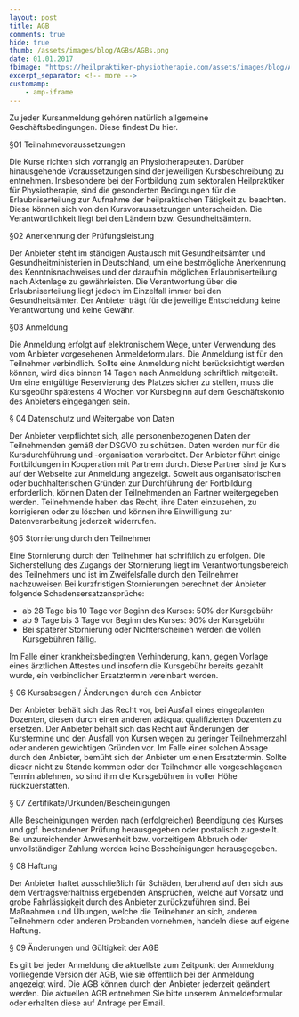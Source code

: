 ```yaml
---
layout: post
title: AGB
comments: true
hide: true
thumb: /assets/images/blog/AGBs/AGBs.png
date: 01.01.2017
fbimage: "https://heilpraktiker-physiotherapie.com/assets/images/blog/AGBs/AGBs.png"
excerpt_separator: <!-- more -->
customamp:
    - amp-iframe
---
```


<amp-img  src="/assets/images/blog/AGBs/AGBs.png" width="1583" height="1046" layout="responsive"></amp-img>
Zu jeder Kursanmeldung gehören natürlich allgemeine Geschäftsbedingungen. Diese findest Du hier.<!-- more -->  

§01 Teilnahmevoraussetzungen

Die Kurse richten sich vorrangig an Physiotherapeuten.
Darüber hinausgehende Voraussetzungen sind der jeweiligen Kursbeschreibung zu entnehmen.
Insbesondere bei der Fortbildung zum sektoralen Heilpraktiker für Physiotherapie, sind die gesonderten Bedingungen für die Erlaubniserteilung zur Aufnahme der heilpraktischen Tätigkeit zu beachten. Diese können sich von den Kursvoraussetzungen unterscheiden. Die Verantwortlichkeit liegt bei den Ländern bzw. Gesundheitsämtern.
 

§02 Anerkennung der Prüfungsleistung

Der Anbieter steht im ständigen Austausch mit Gesundheitsämter und Gesundheitministerien in Deutschland, um eine bestmögliche Anerkennung des Kenntnisnachweises und der daraufhin möglichen Erlaubniserteilung nach Aktenlage zu gewährleisten. Die Verantwortung über die Erlaubniserteilung liegt jedoch im Einzelfall immer bei den Gesundheitsämter. Der Anbieter trägt für die jeweilige Entscheidung keine Verantwortung und keine Gewähr.
 

 §03 Anmeldung

Die Anmeldung erfolgt auf elektronischem Wege, unter Verwendung des vom Anbieter vorgesehenen Anmeldeformulars.
Die Anmeldung ist für den Teilnehmer verbindlich.
Sollte eine Anmeldung nicht berücksichtigt werden können, wird dies binnen 14 Tagen nach Anmeldung schriftlich mitgeteilt.
Um eine entgültige Reservierung des Platzes sicher zu stellen, muss die Kursgebühr spätestens 4 Wochen vor Kursbeginn auf dem Geschäftskonto des Anbieters eingegangen sein.
 
§ 04 Datenschutz und Weitergabe von Daten

Der Anbieter verpflichtet sich, alle personenbezogenen Daten der Teilnehmenden gemäß der DSGVO zu schützen. Daten werden nur für die Kursdurchführung und -organisation verarbeitet. Der Anbieter führt einige Fortbildungen in Kooperation mit Partnern durch. Diese Partner sind je Kurs auf der Webseite zur Anmeldung angezeigt. Soweit aus organisatorischen oder buchhalterischen Gründen zur Durchführung der Fortbildung erforderlich, können Daten der Teilnehmenden an Partner weitergegeben werden. Teilnehmende haben das Recht, ihre Daten einzusehen, zu korrigieren oder zu löschen und können ihre Einwilligung zur Datenverarbeitung jederzeit widerrufen.
  
§05 Stornierung durch den Teilnehmer

Eine Stornierung durch den Teilnehmer hat schriftlich zu erfolgen.
Die Sicherstellung des Zugangs der Stornierung liegt im Verantwortungsbereich des Teilnehmers und ist im Zweifelsfalle durch den Teilnehmer nachzuweisen
Bei kurzfristigen Stornierungen berechnet der Anbieter folgende Schadensersatzansprüche:  

-  ab 28 Tage bis 10 Tage vor Beginn des Kurses:  50% der Kursgebühr
-  ab 9 Tage bis 3 Tage vor Beginn des Kurses:  90% der Kursgebühr
-  Bei späterer Stornierung oder Nichterscheinen werden die vollen Kursgebühren fällig.

Im Falle einer krankheitsbedingten Verhinderung, kann, gegen Vorlage eines ärztlichen Attestes und insofern die Kursgebühr bereits gezahlt wurde, ein verbindlicher Ersatztermin vereinbart werden.
 

§ 06 Kursabsagen / Änderungen durch den Anbieter

Der Anbieter behält sich das Recht vor, bei Ausfall eines eingeplanten Dozenten, diesen durch einen anderen adäquat qualifizierten Dozenten zu ersetzen.
Der Anbieter behält sich das Recht auf Änderungen der Kurstermine und den Ausfall von Kursen wegen zu geringer Teilnehmerzahl oder anderen gewichtigen Gründen vor.
Im Falle einer solchen Absage durch den Anbieter, bemüht sich der Anbieter um einen Ersatztermin. Sollte dieser nicht zu Stande kommen oder der Teilnehmer alle vorgeschlagenen Termin ablehnen, so sind ihm die Kursgebühren in voller Höhe rückzuerstatten.
 


§ 07 Zertifikate/Urkunden/Bescheinigungen

Alle Bescheinigungen werden nach (erfolgreicher) Beendigung des Kurses und ggf. bestandener Prüfung herausgegeben oder postalisch zugestellt.
Bei unzureichender Anwesenheit bzw. vorzeitigem Abbruch oder unvollständiger Zahlung werden keine Bescheinigungen herausgegeben.
 

§ 08 Haftung

Der Anbieter haftet ausschließlich für Schäden, beruhend auf den sich aus dem Vertragsverhältniss ergebenden Ansprüchen, welche auf Vorsatz und grobe Fahrlässigkeit durch des Anbieter zurückzuführen sind.
Bei Maßnahmen und Übungen, welche die Teilnehmer an sich, anderen Teilnehmern oder anderen Probanden vornehmen, handeln diese auf eigene Haftung.
 

§ 09 Änderungen und Gültigkeit der AGB

Es gilt bei jeder Anmeldung die aktuellste zum Zeitpunkt der Anmeldung vorliegende Version der AGB, wie sie öffentlich bei der Anmeldung angezeigt wird.
Die AGB können durch den Anbieter jederzeit geändert werden. Die aktuellen AGB entnehmen Sie bitte unserem Anmeldeformular oder erhalten diese auf Anfrage per Email.
